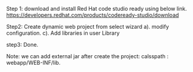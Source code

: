 Step 1: download and install  Red Hat code studio ready using below link.
https://developers.redhat.com/products/codeready-studio/download

Step2: Create dynamic web project from select wizard
        a). modify  configuration.
        c). Add libraries  in user Library

step3: Done.


Note: we can add external jar after create the project:
       calsspath :  webapp/WEB-INF/lib.
 
